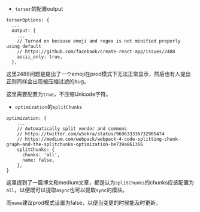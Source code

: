 * `terser`的配置output

```
terserOptions: {
  ...
  output: {
    ...      
    // Turned on because emoji and regex is not minified properly using default
    // https://github.com/facebook/create-react-app/issues/2488
    ascii_only: true,
  },
```
这里2488问题是提出了一个emoji在prod模式下无法正常显示，然后也有人提出正则同样会出现被压缩过滤的bug。

这里需要配置为`true`，不压缩Unicode字符。

* `optimization`的`splitChunks`

```
optimization: {
    ...
    // Automatically split vendor and commons
    // https://twitter.com/wSokra/status/969633336732905474
    // https://medium.com/webpack/webpack-4-code-splitting-chunk-graph-and-the-splitchunks-optimization-be739a861366
    splitChunks: {
      chunks: 'all',
      name: false,
    },
}
```

这里提到了一篇博文和medium文章，都是认为`splitChunks`的chunks应该配置为`all`，以便既可以提取`async`也可以提取`sync`的模块。

而`name`建议prod模式设置为false，以便当变更的时候能及时更新。